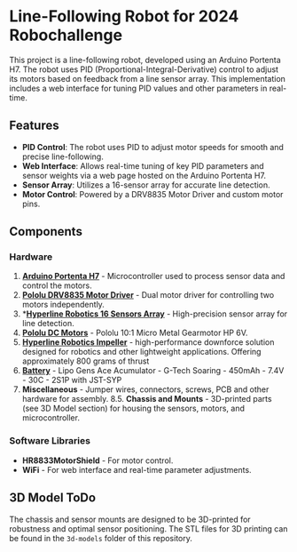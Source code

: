 # Line-Following Robot for 2024 Robochallenge

This project is a line-following robot, developed using an Arduino Portenta H7. The robot uses PID (Proportional-Integral-Derivative) control to adjust its motors based on feedback from a line sensor array. This implementation includes a web interface for tuning PID values and other parameters in real-time.

## Features

- **PID Control**: The robot uses PID to adjust motor speeds for smooth and precise line-following.
- **Web Interface**: Allows real-time tuning of key PID parameters and sensor weights via a web page hosted on the Arduino Portenta H7.
- **Sensor Array**: Utilizes a 16-sensor array for accurate line detection.
- **Motor Control**: Powered by a DRV8835 Motor Driver and custom motor pins.

## Components

### Hardware
1. **[Arduino Portenta H7](https://store.arduino.cc/products/portenta-h7?srsltid=AfmBOooMavyPkp-detYT58EfPobycQ1quM_hkinavoQe7r5-D1K5LYQy)** - Microcontroller used to process sensor data and control the motors.
2. **[Pololu DRV8835 Motor Driver](https://www.pololu.com/product/2135)** - Dual motor driver for controlling two motors independently.
3. ***[Hyperline Robotics 16 Sensors Array](https://hyperlinerobotics.com/products/16-sensors-array.html)** - High-precision sensor array for line detection.
4. **[Pololu DC Motors](https://www.pololu.com/product/999)** - Pololu 10:1 Micro Metal Gearmotor HP 6V.
5. **[Hyperline Robotics Impeller](https://hyperlinerobotics.com/products/impeller.html)** - high-performance downforce solution designed for robotics and other lightweight applications. Offering approximately 800 grams of thrust
6. **[Battery](https://hpi-racing.ro/li-po-2s-74v/acumulator-lipo-gens-ace-g-tech-soaring-450mah-74v-30c-2s1p-cu-jst-syp.html)** - Lipo Gens Ace Acumulator - G-Tech Soaring - 450mAh - 7.4V - 30C - 2S1P with JST-SYP
7. **Miscellaneous** - Jumper wires, connectors, screws, PCB and other hardware for assembly.
8.5. **Chassis and Mounts** - 3D-printed parts (see 3D Model section) for housing the sensors, motors, and microcontroller.

### Software Libraries
- **HR8833MotorShield** - For motor control.
- **WiFi** - For web interface and real-time parameter adjustments.



## 3D Model ToDo

The chassis and sensor mounts are designed to be 3D-printed for robustness and optimal sensor positioning. The STL files for 3D printing can be found in the `3d-models` folder of this repository.

